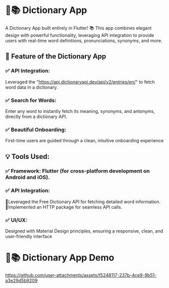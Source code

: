 # 🚀📚 Dictionary App
A Dictionary App built entirely in Flutter! 📚 This app combines elegant design with powerful functionality, leveraging API integration to provide users with real-time word definitions,
pronunciations, synonyms, and more.

## 🌟 Feature of the Dictionary App

### ✅ API Integration: 
Leveraged the "https://api.dictionaryapi.dev/api/v2/entries/en/" to fetch word data in a dictionary.

### ✅ Search for Words: 
Enter any word to instantly fetch its meaning, synonyms, and antonyms, directly from a dictionary API.

### ✅ Beautiful Onboarding: 
First-time users are guided through a clean, intuitive onboarding experience

## 💡 Tools Used:

### ✅ Framework: Flutter (for cross-platform development on Android and iOS).

### ✅ API Integration:
 🌟Leveraged the Free Dictionary API for fetching detailed word information.
 🌟Implemented an HTTP package for seamless API calls.

### ✅ UI/UX: 
Designed with Material Design principles, ensuring a responsive, clean, and user-friendly interface

# 🚀📚 Dictionary App Demo
https://github.com/user-attachments/assets/f5248117-237b-4ce9-9b51-a3e29d5b9209


